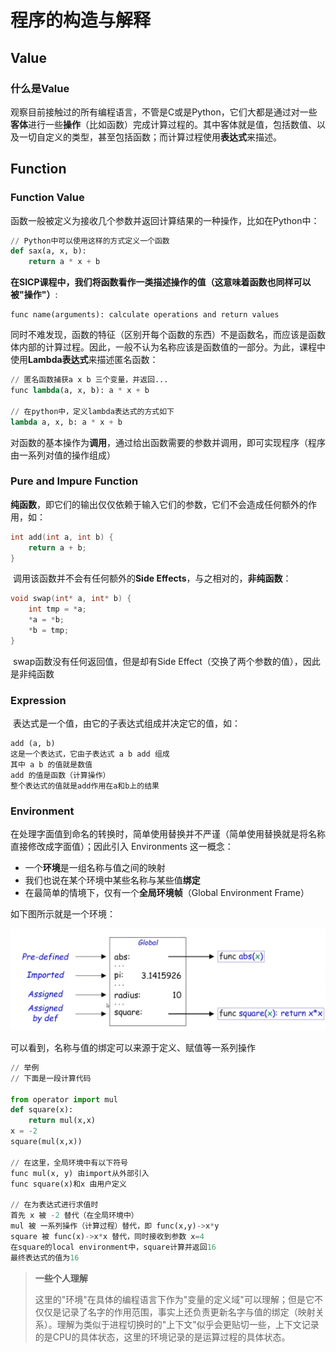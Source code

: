 # 程序的构造与解释

## Value

### 什么是Value

​	观察目前接触过的所有编程语言，不管是C或是Python，它们大都是通过对一些**客体**进行一些**操作**（比如函数）完成计算过程的。其中客体就是值，包括数值、以及一切自定义的类型，甚至包括函数；而计算过程使用**表达式**来描述。

## Function

### Function Value

​	函数一般被定义为接收几个参数并返回计算结果的一种操作，比如在Python中：

```python
// Python中可以使用这样的方式定义一个函数
def sax(a, x, b):
    return a * x + b
```

​	**在SICP课程中，我们将函数看作一类描述操作的值（这意味着函数也同样可以被"操作"）**:

```
func name(arguments): calculate operations and return values
```

​	同时不难发现，函数的特征（区别开每个函数的东西）不是函数名，而应该是函数体内部的计算过程。因此，一般不认为名称应该是函数值的一部分。为此，课程中使用**Lambda表达式**来描述匿名函数：

```python
// 匿名函数捕获a x b 三个变量，并返回...
func lambda(a, x, b): a * x + b

// 在python中，定义lambda表达式的方式如下
lambda a, x, b: a * x + b
```

​	对函数的基本操作为**调用**，通过给出函数需要的参数并调用，即可实现程序（程序由一系列对值的操作组成）

### Pure and Impure Function

​	**纯函数**，即它们的输出仅仅依赖于输入它们的参数，它们不会造成任何额外的作用，如：

```c
int add(int a, int b) {
    return a + b;
}
```

​	调用该函数并不会有任何额外的**Side Effects**，与之相对的，**非纯函数**：

```c
void swap(int* a, int* b) {
    int tmp = *a;
    *a = *b;
    *b = tmp;
}
```

​	swap函数没有任何返回值，但是却有Side Effect（交换了两个参数的值），因此是非纯函数

### Expression

​	表达式是一个值，由它的子表达式组成并决定它的值，如：

```
add (a, b)
这是一个表达式，它由子表达式 a b add 组成
其中 a b 的值就是数值
add 的值是函数（计算操作）
整个表达式的值就是add作用在a和b上的结果
```

### **Environment**

​	在处理字面值到命名的转换时，简单使用替换并不严谨（简单使用替换就是将名称直接修改成字面值）；因此引入 Environments 这一概念：

-   一个**环境**是一组名称与值之间的映射
-   我们也说在某个环境中某些名称与某些值**绑定**
-   在最简单的情境下，仅有一个**全局环境帧**（Global Environment Frame）

如下图所示就是一个环境：

![image-20221209215139292](../../_Images/image-20221209215139292.png)

可以看到，名称与值的绑定可以来源于定义、赋值等一系列操作

```python
// 举例
// 下面是一段计算代码

from operator import mul
def square(x):
    return mul(x,x)
x = -2
square(mul(x,x))

// 在这里，全局环境中有以下符号
func mul(x, y) 由import从外部引入
func square(x)和x 由用户定义

// 在为表达式进行求值时
首先 x 被 -2 替代（在全局环境中）
mul 被 一系列操作（计算过程）替代，即 func(x,y)->x*y
square 被 func(x)->x*x 替代，同时接收到参数 x=4
在square的local environment中，square计算并返回16
最终表达式的值为16
```

>   **一些个人理解**
>
>   ​	这里的"环境"在具体的编程语言下作为"变量的定义域"可以理解；但是它不仅仅是记录了名字的作用范围，事实上还负责更新名字与值的绑定（映射关系）。理解为类似于进程切换时的"上下文"似乎会更贴切一些，上下文记录的是CPU的具体状态，这里的环境记录的是运算过程的具体状态。

